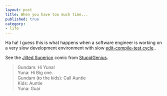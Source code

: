 ```yaml
---
layout: post
title: When you have too much time...
published: true
category:
- life
---
```

Ha ha! I guess this is what happens when a software engineer is working on a very slow development environment with slow [edit-compile-test cycle](http://www.joelonsoftware.com/articles/fog0000000023.html)..   
  
See the [Jilted Superion](http://blog.stupidgenius.org/articles/2005/08/15/jilted-superion) comic from [StupidGenius](http://blog.stupidgenius.org).

> Gundam: Hi Yuna!  
> Yuna: Hi Big one.  
> Gundam (to the kids): Call Auntie  
> Kids: Auntie  
> Yuna: Guai


